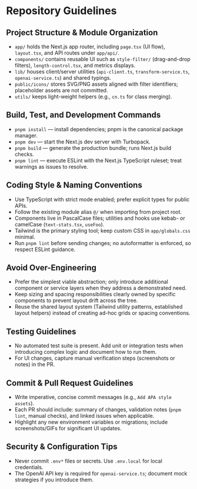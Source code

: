 # Repository Guidelines

## Project Structure & Module Organization
- `app/` holds the Next.js app router, including `page.tsx` (UI flow), `layout.tsx`, and API routes under `app/api/`.
- `components/` contains reusable UI such as `style-filter/` (drag-and-drop filters), `length-control.tsx`, and metrics displays.
- `lib/` houses client/server utilities (`api-client.ts`, `transform-service.ts`, `openai-service.ts`) and shared typings.
- `public/icons/` stores SVG/PNG assets aligned with filter identifiers; placeholder assets are not committed.
- `utils/` keeps light-weight helpers (e.g., `cn.ts` for class merging).

## Build, Test, and Development Commands
- `pnpm install` — install dependencies; pnpm is the canonical package manager.
- `pnpm dev` — start the Next.js dev server with Turbopack.
- `pnpm build` — generate the production bundle; runs Next.js build checks.
- `pnpm lint` — execute ESLint with the Next.js TypeScript ruleset; treat warnings as issues to resolve.

## Coding Style & Naming Conventions
- Use TypeScript with strict mode enabled; prefer explicit types for public APIs.
- Follow the existing module alias `@/` when importing from project root.
- Components live in PascalCase files; utilities and hooks use kebab- or camelCase (`text-stats.tsx`, `useFoo`).
- Tailwind is the primary styling tool; keep custom CSS in `app/globals.css` minimal.
- Run `pnpm lint` before sending changes; no autoformatter is enforced, so respect ESLint guidance.

## Avoid Over-Engineering
- Prefer the simplest viable abstraction; only introduce additional component or service layers when they address a demonstrated need.
- Keep sizing and spacing responsibilities clearly owned by specific components to prevent layout drift across the tree.
- Reuse the shared layout system (Tailwind utility patterns, established layout helpers) instead of creating ad-hoc grids or spacing conventions.

## Testing Guidelines
- No automated test suite is present. Add unit or integration tests when introducing complex logic and document how to run them.
- For UI changes, capture manual verification steps (screenshots or notes) in the PR.

## Commit & Pull Request Guidelines
- Write imperative, concise commit messages (e.g., `Add APA style assets`).
- Each PR should include: summary of changes, validation notes (`pnpm lint`, manual checks), and linked issues when applicable.
- Highlight any new environment variables or migrations; include screenshots/GIFs for significant UI updates.

## Security & Configuration Tips
- Never commit `.env*` files or secrets. Use `.env.local` for local credentials.
- The OpenAI API key is required for `openai-service.ts`; document mock strategies if you introduce them.
